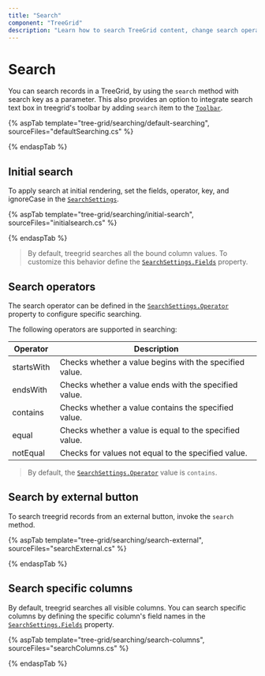 ```yaml
---
title: "Search"
component: "TreeGrid"
description: "Learn how to search TreeGrid content, change search operators, perform searches using external buttons, and search particular fields."
---
```


# Search

You can search records in a TreeGrid, by using the `search` method with search key as a parameter. This also provides an option to integrate search text box in treegrid's toolbar by adding `search` item to the [`Toolbar`](https://help.syncfusion.com/cr/cref_files/aspnetcore-js2/Syncfusion.EJ2~Syncfusion.EJ2.TreeGrid.TreeGrid~Toolbar.html).

{% aspTab template="tree-grid/searching/default-searching", sourceFiles="defaultSearching.cs" %}

{% endaspTab %}

## Initial search

To apply search at initial rendering, set the fields, operator, key, and ignoreCase in the [`SearchSettings`](https://help.syncfusion.com/cr/cref_files/aspnetcore-js2/Syncfusion.EJ2~Syncfusion.EJ2.TreeGrid.TreeGrid~SearchSettings.html).

{% aspTab template="tree-grid/searching/initial-search", sourceFiles="initialsearch.cs" %}

{% endaspTab %}

> By default, treegrid searches all the bound column values. To customize this behavior define the [`SearchSettings.Fields`](https://help.syncfusion.com/cr/cref_files/aspnetcore-js2/Syncfusion.EJ2~Syncfusion.EJ2.TreeGrid.TreeGridSearchSettings~Fields.html) property.

## Search operators

The search operator can be defined in the [`SearchSettings.Operator`](https://help.syncfusion.com/cr/cref_files/aspnetcore-js2/Syncfusion.EJ2~Syncfusion.EJ2.TreeGrid.TreeGridSearchSettings~Operators.html) property to configure specific searching.

The following operators are supported in searching:

Operator |Description
-----|-----
startsWith |Checks whether a value begins with the specified value.
endsWith |Checks whether a value ends with the specified value.
contains |Checks whether a value contains the specified value.
equal |Checks whether a value is equal to the specified value.
notEqual |Checks for values not equal to the specified value.

> By default, the [`SearchSettings.Operator`](https://help.syncfusion.com/cr/cref_files/aspnetcore-js2/Syncfusion.EJ2~Syncfusion.EJ2.TreeGrid.TreeGridSearchSettings~Operators.html) value is `contains`.

## Search by external button

To search treegrid records from an external button, invoke the `search` method.

{% aspTab template="tree-grid/searching/search-external", sourceFiles="searchExternal.cs" %}

{% endaspTab %}

## Search specific columns

By default, treegrid searches all visible columns. You can search specific columns by defining the specific column's field names in the [`SearchSettings.Fields`](https://help.syncfusion.com/cr/cref_files/aspnetcore-js2/Syncfusion.EJ2~Syncfusion.EJ2.TreeGrid.TreeGridSearchSettings~Fields.html) property.

{% aspTab template="tree-grid/searching/search-columns", sourceFiles="searchColumns.cs" %}

{% endaspTab %}
